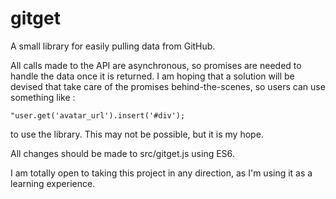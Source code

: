 # gitget
A small library for easily pulling data from GitHub.

All calls made to the API are asynchronous, so promises are needed to handle the data once it is returned. I am
hoping that a solution will be devised that take care of the promises behind-the-scenes, so users can use something
like :

	"user.get('avatar_url').insert('#div');

to use the library. This may not be possible, but it is my hope.

All changes should be made to src/gitget.js using ES6.

I am totally open to taking this project in any direction, as I'm using it as a learning experience.
